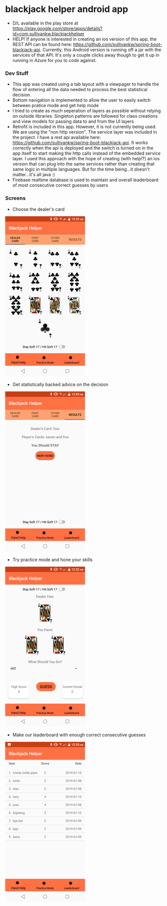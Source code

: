 # blackjack helper android app #

* D/L available in the play store at https://play.google.com/store/apps/details?id=com.sullivankw.blackjackhelper
* HELP! If anyone is interested in creating an ios version of this app, the REST API can be found here: https://github.com/sullivankw/spring-boot-blackjack-api. Currently, this Android version is running off a jar with the services of that API. It's only a couple clicks away though to get it up in running in Azure for you to code against.

### Dev Stuff ###  
* This app was created using a tab layout with a viewpager to handle the flow of entering all the data needed to process the best statistical decision.
* Bottom navigation is implemented to allow the user to easily switch between pratice mode and get help mode
* I tried to create as much seperation of layers as possible without relying on outside libraries. Singleton patterns are followed for class creations and view models for passing data to and from the UI layers
* Retrofit is included in this app. However, it is not currently being used. We are using the "non http version". The service layer was included in the project. I have a rest api available here: https://github.com/sullivankw/spring-boot-blackjack-api. It works correctly when the api is deployed and the switch is turned on in the app itself to start making the http calls instead of the embedded service layer. I used this approach with the hope of creating (with help!?) an ios version that can plug into the same services rather than creating that same logic in multiple languages. But for the time being...it doesn't matter...it's all java :)
* Firebase realtime database is used to maintain and overall leaderboard of most consecutive correct guesses by users

### Screens ###
* Choose the dealer's card
<img src="https://github.com/sullivankw/blackjack-v2-android-app/blob/master/choose_dealer_card_updated.png" width="256">

* Get statistically backed advice on the decision
<img src="https://github.com/sullivankw/blackjack-v2-android-app/blob/master/advice_updated.png" width="256">

* Try practice mode and hone your skills
<img src="https://github.com/sullivankw/blackjack-v2-android-app/blob/master/practice_mode_updated.png" width="256">

* Make our leaderboard with enough correct consecutive guesses
<img src="https://github.com/sullivankw/blackjack-v2-android-app/blob/master/leaderboard.png" width="256">
